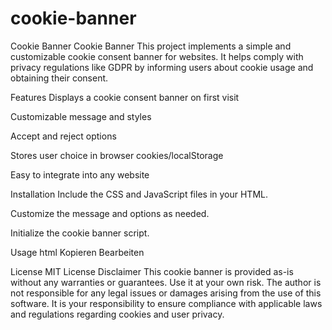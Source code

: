 # cookie-banner
Cookie Banner
Cookie Banner
This project implements a simple and customizable cookie consent banner for websites. It helps comply with privacy regulations like GDPR by informing users about cookie usage and obtaining their consent.

Features
Displays a cookie consent banner on first visit

Customizable message and styles

Accept and reject options

Stores user choice in browser cookies/localStorage

Easy to integrate into any website

Installation
Include the CSS and JavaScript files in your HTML.

Customize the message and options as needed.

Initialize the cookie banner script.

Usage
html
Kopieren
Bearbeiten
<script src="cookie-banner.js"></script>
<link rel="stylesheet" href="cookie-banner.css" />
<script>
  initCookieBanner({
    message: "We use cookies to improve your experience.",
    acceptText: "Accept",
    rejectText: "Reject"
  });
</script>
License
MIT License
Disclaimer
This cookie banner is provided as-is without any warranties or guarantees. Use it at your own risk. The author is not responsible for any legal issues or damages arising from the use of this software. It is your responsibility to ensure compliance with applicable laws and regulations regarding cookies and user privacy.

